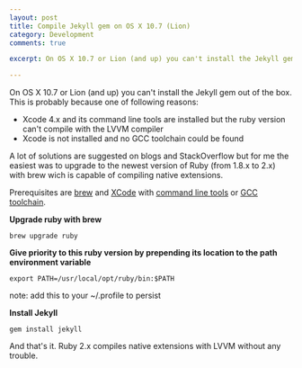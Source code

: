 ```yaml
---
layout: post
title: Compile Jekyll gem on OS X 10.7 (Lion)
category: Development
comments: true

excerpt: On OS X 10.7 or Lion (and up) you can't install the Jekyll gem out of the box. A lot of solutions are suggested on blogs and StackOverflow but for me the easiest was to upgrade to the newest version of Ruby (from 1.8.x to 2.x) with brew wich is capable of compiling native extensions.

---
```


On OS X 10.7 or Lion (and up) you can't install the Jekyll gem out of the box. This is probably because one of following reasons:

* Xcode 4.x and its command line tools are installed but the ruby version can't compile with the LVVM compiler
* Xcode is not installed and no GCC toolchain could be found

A lot of solutions are suggested on blogs and StackOverflow but for me the easiest was to upgrade to the newest version of Ruby (from 1.8.x to 2.x) with brew wich is capable of compiling native extensions.

Prerequisites are [brew](http://mxcl.github.io/homebrew/) and [XCode](https://itunes.apple.com/nl/app/xcode/id497799835?mt=12) with [command line tools](http://developer.apple.com/library/ios/#documentation/DeveloperTools/Conceptual/WhatsNewXcode/Articles/xcode_4_3.html#//apple_ref/doc/uid/1006-SW2) or [GCC toolchain](https://github.com/kennethreitz/osx-gcc-installer).

**Upgrade ruby with brew**

`brew upgrade ruby`

**Give priority to this ruby version by prepending its location to the path environment variable**

`export PATH=/usr/local/opt/ruby/bin:$PATH`

note: add this to your ~/.profile to persist

**Install Jekyll**

`gem install jekyll`

And that's it. Ruby 2.x compiles native extensions with LVVM without any trouble.